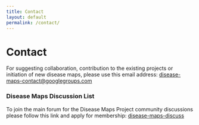```yaml
---
title: Contact
layout: default
permalink: /contact/
---
```


#  Contact

For suggesting collaboration, contribution to the existing projects or initiation of new disease maps, please use this email address: disease-maps-contact@googlegroups.com  

<!--
### Disease Maps Project Leaders
Alexander Mazein a.mazein(at)gmail.com  
Marek Ostaszewski marek.ostaszewski(at)uni.lu  
Inna Kuperstein inna.kuperstein(at)curie.fr  
Anna Niarakis anna.niaraki(at)univ-evry.fr  
-->

### Disease Maps Discussion List

To join the main forum for the Disease Maps Project community discussions please follow this link and apply for membership: <a href="https://groups.google.com/forum/#!forum/disease-maps-discuss" target="_blank">disease-maps-discuss</a>  
